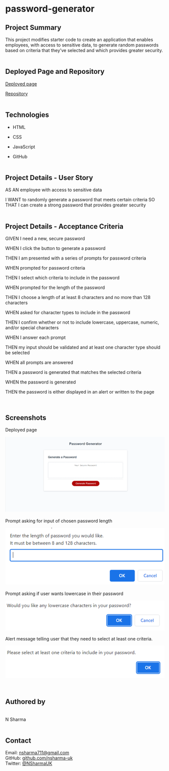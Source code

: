 # password-generator

## Project Summary

This project modifies starter code to create an application that enables employees, with access to sensitive data, to generate random passwords based on criteria that they’ve selected and which provides greater security.
<br>
<br>

## Deployed Page and Repository

[Deployed page](https://nsharma-uk.github.io/password-generator/)


[Repository](https://github.com/nsharma-uk/password-generator)
<br>
<br>

## Technologies

- HTML
- CSS

- JavaScript

- GitHub
  <br>
  <br>

## Project Details - User Story

AS AN employee with access to sensitive data

I WANT to randomly generate a password that meets certain criteria
SO THAT I can create a strong password that provides greater security
<br>
<br>

## Project Details - Acceptance Criteria

GIVEN I need a new, secure password

WHEN I click the button to generate a password

THEN I am presented with a series of prompts for password criteria

WHEN prompted for password criteria

THEN I select which criteria to include in the password

WHEN prompted for the length of the password

THEN I choose a length of at least 8 characters and no more
than 128 characters

WHEN asked for character types to include in the password

THEN I confirm whether or not to include lowercase, uppercase, numeric, and/or special characters

WHEN I answer each prompt

THEN my input should be validated and at least one character type should be selected

WHEN all prompts are answered

THEN a password is generated that matches the selected criteria

WHEN the password is generated

THEN the password is either displayed in an alert or written to the page

<br>

## Screenshots

Deployed page

![screenshot of deployed page](./assests/images/passgendeployedpage.png)
<br>
<br>
Prompt asking for input of chosen password length

![Prompt box asking for password length](./assests/images/firstpromptbox.png)
<br>
<br>
Prompt asking if user wants lowercase in their password

![Prompt box asking if want lowercase in password](./assests/images/lowercase.png)

Alert message telling user that they need to select at least one criteria.

![Prompt box asking for password length](./assests/images/oops.png)

<br>

## Authored by

<br>
N Sharma
<br>
<br>

## Contact

Email: nsharma711@gmail.com <br>
GitHub: [github.com/nsharma-uk](https://github.com/nsharma-uk)<br>
Twitter: [@NSharmaUK](https://twitter.com/NSharmaUK)
